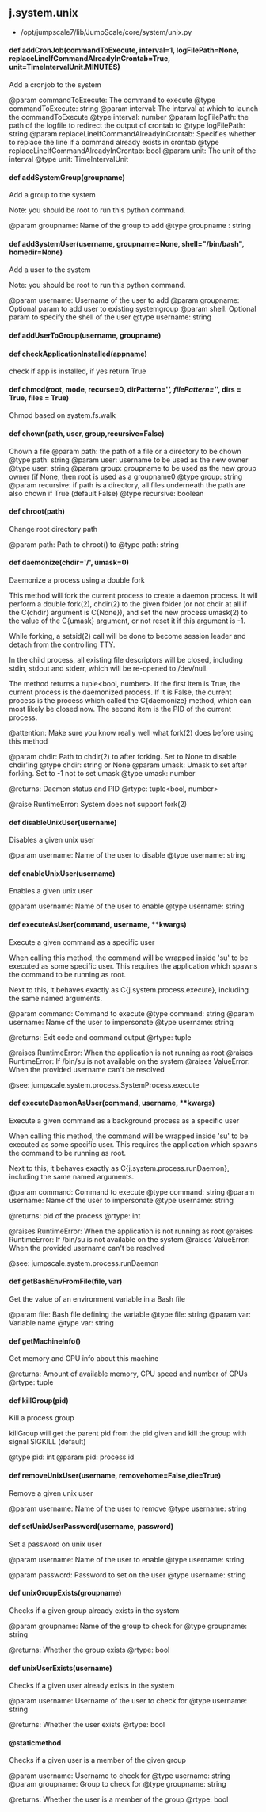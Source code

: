 ## j.system.unix

- /opt/jumpscale7/lib/JumpScale/core/system/unix.py

#### def addCronJob(commandToExecute, interval=1, logFilePath=None, replaceLineIfCommandAlreadyInCrontab=True, unit=TimeIntervalUnit.MINUTES) 

Add a cronjob to the system

@param commandToExecute: The command to execute
@type commandToExecute: string
@param interval: The interval at which to launch the commandToExecute
@type interval: number
@param logFilePath: the path of the logfile to redirect the output of crontab to
@type logFilePath: string
@param replaceLineIfCommandAlreadyInCrontab: Specifies whether to replace the line if a command already exists in crontab
@type replaceLineIfCommandAlreadyInCrontab: bool
@param unit: The unit of the interval
@type unit: TimeIntervalUnit

#### def addSystemGroup(groupname) 

Add a group to the system

Note: you should be root to run this python command.

@param groupname: Name of the group to add
@type groupname : string

#### def addSystemUser(username, groupname=None, shell="/bin/bash", homedir=None) 

Add a user to the system

Note: you should be root to run this python command.

@param username: Username of the user to add
@param groupname: Optional param to add user to existing systemgroup
@param shell: Optional param to specify the shell of the user
@type username: string

#### def addUserToGroup(username, groupname) 

#### def checkApplicationInstalled(appname) 

check if app is installed,  if yes return True

#### def chmod(root, mode, recurse=0, dirPattern='*', filePattern='*', dirs = True, files = True) 

Chmod based on system.fs.walk

#### def chown(path, user, group,recursive=False) 

Chown a file
@param path: the path of a file or a directory to be chown
@type path: string
@param user: username to be used as the new owner
@type user: string
@param group: groupname to be used as the new group owner (if None, then root is used as a groupname0
@type group: string
@param recursive: if path is a directory, all files underneath the path are also chown if True (default False)
@type recursive: boolean

#### def chroot(path) 

Change root directory path

@param path: Path to chroot() to
@type path: string

#### def daemonize(chdir='/', umask=0) 

Daemonize a process using a double fork

This method will fork the current process to create a daemon process.
It will perform a double fork(2), chdir(2) to the given folder (or not
chdir at all if the C\{chdir\} argument is C\{None\}), and set the new
process umask(2) to the value of the C\{umask\} argument, or not reset
it if this argument is -1.

While forking, a setsid(2) call will be done to become session leader
and detach from the controlling TTY.

In the child process, all existing file descriptors will be closed,
including stdin, stdout and stderr, which will be re-opened to
/dev/null.

The method returns a tuple<bool, number>. If the first item is True,
the current process is the daemonized process. If it is False,
the current process is the process which called the C\{daemonize\}
method, which can most likely be closed now. The second item is the
PID of the current process.

@attention: Make sure you know really well what fork(2) does before using this method

@param chdir: Path to chdir(2) to after forking. Set to None to disable chdir'ing
@type chdir: string or None
@param umask: Umask to set after forking. Set to -1 not to set umask
@type umask: number

@returns: Daemon status and PID
@rtype: tuple<bool, number>

@raise RuntimeError: System does not support fork(2)

#### def disableUnixUser(username) 

Disables a given unix user

@param username: Name of the user to disable
@type username: string

#### def enableUnixUser(username) 

Enables a given unix user

@param username: Name of the user to enable
@type username: string

#### def executeAsUser(command, username, **kwargs) 

Execute a given command as a specific user

When calling this method, the command will be wrapped inside 'su' to
be executed as some specific user. This requires the application which
spawns the command to be running as root.

Next to this, it behaves exactly as C\{j.system.process.execute\},
including the same named arguments.

@param command: Command to execute
@type command: string
@param username: Name of the user to impersonate
@type username: string

@returns: Exit code and command output
@rtype: tuple

@raises RuntimeError: When the application is not running as root
@raises RuntimeError: If /bin/su is not available on the system
@raises ValueError: When the provided username can't be resolved

@see: jumpscale.system.process.SystemProcess.execute

#### def executeDaemonAsUser(command, username, **kwargs) 

Execute a given command as a background process as a specific user

When calling this method, the command will be wrapped inside 'su' to
be executed as some specific user. This requires the application which
spawns the command to be running as root.

Next to this, it behaves exactly as C\{j.system.process.runDaemon\},
including the same named arguments.

@param command: Command to execute
@type command: string
@param username: Name of the user to impersonate
@type username: string

@returns: pid of the process
@rtype: int

@raises RuntimeError: When the application is not running as root
@raises RuntimeError: If /bin/su is not available on the system
@raises ValueError: When the provided username can't be resolved

@see: jumpscale.system.process.runDaemon

#### def getBashEnvFromFile(file, var) 

Get the value of an environment variable in a Bash file

@param file: Bash file defining the variable
@type file: string
@param var: Variable name
@type var: string

#### def getMachineInfo() 

Get memory and CPU info about this machine

@returns: Amount of available memory, CPU speed and number of CPUs
@rtype: tuple

#### def killGroup(pid) 

Kill a process group

killGroup will get the parent pid from the pid given and kill the group with signal SIGKILL (default)

@type pid: int
@param pid: process id

#### def removeUnixUser(username, removehome=False,die=True) 

Remove a given unix user

@param username: Name of the user to remove
@type username: string

#### def setUnixUserPassword(username, password) 

Set a password on unix user

@param username: Name of the user to enable
@type username: string

@param password: Password to set on the user
@type username: string

#### def unixGroupExists(groupname) 

Checks if a given group already exists in the system

@param groupname: Name of the group to check for
@type groupname: string

@returns: Whether the group exists
@rtype: bool

#### def unixUserExists(username) 

Checks if a given user already exists in the system

@param username: Username of the user to check for
@type username: string

@returns: Whether the user exists
@rtype: bool

#### @staticmethod 

Checks if a given user is a member of the given group

@param username: Username to check for
@type username: string
@param groupname: Group to check for
@type groupname: string

@returns: Whether the user is a member of the group
@rtype: bool

